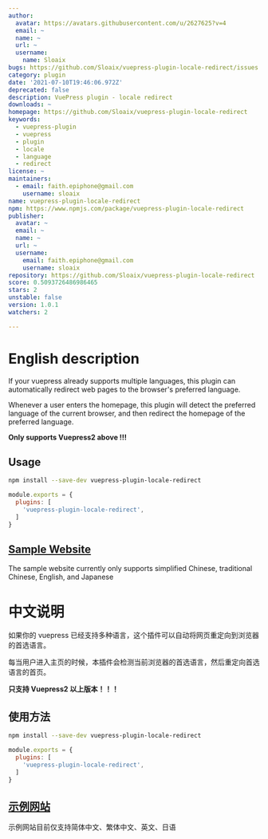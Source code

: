 ```yaml
---
author:
  avatar: https://avatars.githubusercontent.com/u/2627625?v=4
  email: ~
  name: ~
  url: ~
  username:
    name: Sloaix
bugs: https://github.com/Sloaix/vuepress-plugin-locale-redirect/issues
category: plugin
date: '2021-07-10T19:46:06.972Z'
deprecated: false
description: VuePress plugin - locale redirect
downloads: ~
homepage: https://github.com/Sloaix/vuepress-plugin-locale-redirect
keywords:
  - vuepress-plugin
  - vuepress
  - plugin
  - locale
  - language
  - redirect
license: ~
maintainers:
  - email: faith.epiphone@gmail.com
    username: sloaix
name: vuepress-plugin-locale-redirect
npm: https://www.npmjs.com/package/vuepress-plugin-locale-redirect
publisher:
  avatar: ~
  email: ~
  name: ~
  url: ~
  username:
    email: faith.epiphone@gmail.com
    username: sloaix
repository: https://github.com/Sloaix/vuepress-plugin-locale-redirect
score: 0.5093726486986465
stars: 2
unstable: false
version: 1.0.1
watchers: 2

---
```


# English description
If your vuepress already supports multiple languages, this plugin can automatically redirect web pages to the browser's preferred language.

Whenever a user enters the homepage, this plugin will detect the preferred language of the current browser, and then redirect the homepage of the preferred language.

**Only supports Vuepress2 above !!!**

## Usage

```bash
npm install --save-dev vuepress-plugin-locale-redirect
```

```javascript
module.exports = {
  plugins: [
    'vuepress-plugin-locale-redirect',
  ]
}
```

## [Sample Website](https://folto.calmlyfish.com)

The sample website currently only supports simplified Chinese, traditional Chinese, English, and Japanese

# 中文说明

如果你的 vuepress 已经支持多种语言，这个插件可以自动将网页重定向到浏览器的首选语言。

每当用户进入主页的时候，本插件会检测当前浏览器的首选语言，然后重定向首选语言的首页。

**只支持 Vuepress2 以上版本！！！**

## 使用方法

```bash
npm install --save-dev vuepress-plugin-locale-redirect
```

```javascript
module.exports = {
  plugins: [
    'vuepress-plugin-locale-redirect',
  ]
}
```

## [示例网站](https://folto.calmlyfish.com)

示例网站目前仅支持简体中文、繁体中文、英文、日语
